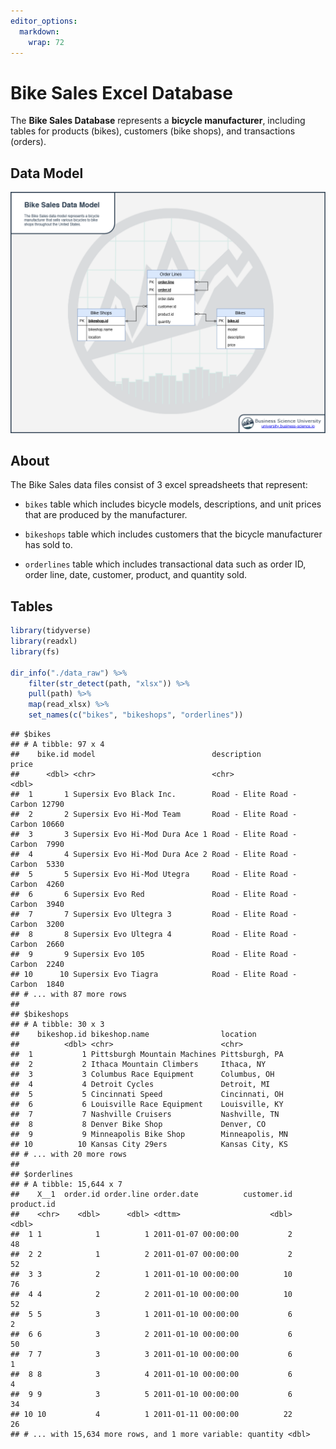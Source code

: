 ```yaml
---
editor_options: 
  markdown: 
    wrap: 72
---
```


# Bike Sales Excel Database

The **Bike Sales Database** represents a **bicycle manufacturer**,
including tables for products (bikes), customers (bike shops), and
transactions (orders).

## Data Model

![](img/bike_sales_data_model.png)<!-- -->

## About

The Bike Sales data files consist of 3 excel spreadsheets that
represent:

-   `bikes` table which includes bicycle models, descriptions, and unit
    prices that are produced by the manufacturer.

-   `bikeshops` table which includes customers that the bicycle
    manufacturer has sold to.

-   `orderlines` table which includes transactional data such as order
    ID, order line, date, customer, product, and quantity sold.

## Tables

``` r
library(tidyverse)
library(readxl)
library(fs)

dir_info("./data_raw") %>%
    filter(str_detect(path, "xlsx")) %>%
    pull(path) %>%
    map(read_xlsx) %>%
    set_names(c("bikes", "bikeshops", "orderlines"))
```

    ## $bikes
    ## # A tibble: 97 x 4
    ##    bike.id model                          description                price
    ##      <dbl> <chr>                          <chr>                      <dbl>
    ##  1       1 Supersix Evo Black Inc.        Road - Elite Road - Carbon 12790
    ##  2       2 Supersix Evo Hi-Mod Team       Road - Elite Road - Carbon 10660
    ##  3       3 Supersix Evo Hi-Mod Dura Ace 1 Road - Elite Road - Carbon  7990
    ##  4       4 Supersix Evo Hi-Mod Dura Ace 2 Road - Elite Road - Carbon  5330
    ##  5       5 Supersix Evo Hi-Mod Utegra     Road - Elite Road - Carbon  4260
    ##  6       6 Supersix Evo Red               Road - Elite Road - Carbon  3940
    ##  7       7 Supersix Evo Ultegra 3         Road - Elite Road - Carbon  3200
    ##  8       8 Supersix Evo Ultegra 4         Road - Elite Road - Carbon  2660
    ##  9       9 Supersix Evo 105               Road - Elite Road - Carbon  2240
    ## 10      10 Supersix Evo Tiagra            Road - Elite Road - Carbon  1840
    ## # ... with 87 more rows
    ## 
    ## $bikeshops
    ## # A tibble: 30 x 3
    ##    bikeshop.id bikeshop.name                location       
    ##          <dbl> <chr>                        <chr>          
    ##  1           1 Pittsburgh Mountain Machines Pittsburgh, PA 
    ##  2           2 Ithaca Mountain Climbers     Ithaca, NY     
    ##  3           3 Columbus Race Equipment      Columbus, OH   
    ##  4           4 Detroit Cycles               Detroit, MI    
    ##  5           5 Cincinnati Speed             Cincinnati, OH 
    ##  6           6 Louisville Race Equipment    Louisville, KY 
    ##  7           7 Nashville Cruisers           Nashville, TN  
    ##  8           8 Denver Bike Shop             Denver, CO     
    ##  9           9 Minneapolis Bike Shop        Minneapolis, MN
    ## 10          10 Kansas City 29ers            Kansas City, KS
    ## # ... with 20 more rows
    ## 
    ## $orderlines
    ## # A tibble: 15,644 x 7
    ##    X__1  order.id order.line order.date          customer.id product.id
    ##    <chr>    <dbl>      <dbl> <dttm>                    <dbl>      <dbl>
    ##  1 1            1          1 2011-01-07 00:00:00           2         48
    ##  2 2            1          2 2011-01-07 00:00:00           2         52
    ##  3 3            2          1 2011-01-10 00:00:00          10         76
    ##  4 4            2          2 2011-01-10 00:00:00          10         52
    ##  5 5            3          1 2011-01-10 00:00:00           6          2
    ##  6 6            3          2 2011-01-10 00:00:00           6         50
    ##  7 7            3          3 2011-01-10 00:00:00           6          1
    ##  8 8            3          4 2011-01-10 00:00:00           6          4
    ##  9 9            3          5 2011-01-10 00:00:00           6         34
    ## 10 10           4          1 2011-01-11 00:00:00          22         26
    ## # ... with 15,634 more rows, and 1 more variable: quantity <dbl>
